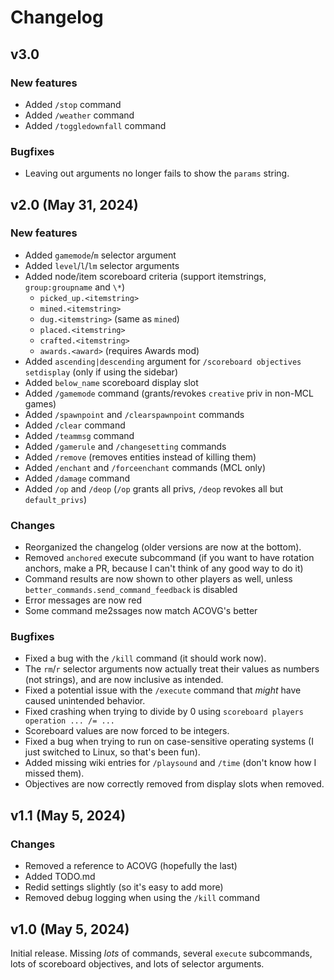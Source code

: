 # Changelog

## v3.0
### New features
* Added `/stop` command
* Added `/weather` command
* Added `/toggledownfall` command
### Bugfixes
* Leaving out arguments no longer fails to show the `params` string.

## v2.0 (May 31, 2024)
### New features
* Added `gamemode`/`m` selector argument
* Added `level`/`l`/`lm` selector arguments
* Added node/item scoreboard criteria (support itemstrings, `group:groupname` and `\*`)
  * `picked_up.<itemstring>`
  * `mined.<itemstring>`
  * `dug.<itemstring>` (same as `mined`)
  * `placed.<itemstring>`
  * `crafted.<itemstring>`
  * `awards.<award>` (requires Awards mod)
* Added `ascending|descending` argument for `/scoreboard objectives setdisplay` (only if using the sidebar)
* Added `below_name` scoreboard display slot
* Added `/gamemode` command (grants/revokes `creative` priv in non-MCL games)
* Added `/spawnpoint` and `/clearspawnpoint` commands
* Added `/clear` command
* Added `/teammsg` command
* Added `/gamerule` and `/changesetting` commands
* Added `/remove` (removes entities instead of killing them)
* Added `/enchant` and `/forceenchant` commands (MCL only)
* Added `/damage` command
* Added `/op` and `/deop` (`/op` grants all privs, `/deop` revokes all but `default_privs`)
### Changes
* Reorganized the changelog (older versions are now at the bottom).
* Removed `anchored` execute subcommand (if you want to have rotation anchors, make a PR, because I can't think of any good way to do it)
* Command results are now shown to other players as well, unless `better_commands.send_command_feedback` is disabled
* Error messages are now red
* Some command me2ssages now match ACOVG's better
### Bugfixes
* Fixed a bug with the `/kill` command (it should work now).
* The `rm`/`r` selector arguments now actually treat their values as numbers (not strings), and are now inclusive as intended.
* Fixed a potential issue with the `/execute` command that *might* have caused unintended behavior.
* Fixed crashing when trying to divide by 0 using `scoreboard players operation ... /= ...`
* Scoreboard values are now forced to be integers.
* Fixed a bug when trying to run on case-sensitive operating systems (I just switched to Linux, so that's been fun).
* Added missing wiki entries for `/playsound` and `/time` (don't know how I missed them).
* Objectives are now correctly removed from display slots when removed.

## v1.1 (May 5, 2024)
### Changes
* Removed a reference to ACOVG (hopefully the last)
* Added TODO.md
* Redid settings slightly (so it's easy to add more)
* Removed debug logging when using the `/kill` command

## v1.0 (May 5, 2024)
Initial release. Missing *lots* of commands, several `execute` subcommands, lots of scoreboard objectives, and lots of selector arguments.